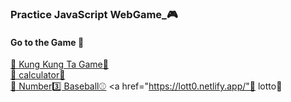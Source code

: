 ### Practice JavaScript WebGame_🎮 <br>

#### Go to the Game 🏃
<a href="https://kung-kung-ta.netlify.app/">🔗 Kung Kung Ta Game🎲</a> <br>
<a href="https://ez1n-calulator.netlify.app/">🔗 calculator🔢</a> <br>
<a href="https://ez1n-number-baseball.netlify.app/">🔗 Number3️⃣ Baseball⚾</a>
<a href="https://lott0.netlify.app/"🔗 lotto💸</a>

